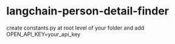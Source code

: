 # langchain-person-detail-finder
create constants.py at root level of your folder and add OPEN_API_KEY=your_api_key
